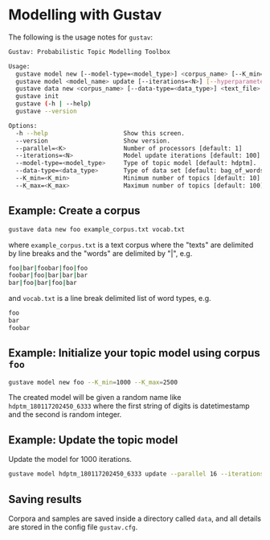 # Modelling with Gustav

The following is the usage notes for `gustav`: 

```bash
Gustav: Probabilistic Topic Modelling Toolbox

Usage:
  gustave model new [--model-type=<model_type>] <corpus_name> [--K_min=<K_min>] [--K_max=<K_max>]
  gustave model <model_name> update [--iterations=<N>] [--hyperparameters] [--parallel=<K>]
  gustave data new <corpus_name> [--data-type=<data_type>] <text_file> <vocab_file>
  gustave init 
  gustave (-h | --help)
  gustave --version

Options:
  -h --help                     Show this screen.
  --version                     Show version.
  --parallel=<K>                Number of processors [default: 1]
  --iterations=<N>              Model update iterations [default: 100]
  --model-type=<model_type>     Type of topic model [default: hdptm].
  --data-type=<data_type>       Type of data set [default: bag_of_words].
  --K_min=<K_min>               Minimum number of topics [default: 10]
  --K_max=<K_max>               Maximum number of topics [default: 100]
```
## Example: Create a corpus

```bash
gustave data new foo example_corpus.txt vocab.txt
```
where `example_corpus.txt` is a text corpus where the "texts" are delimited by
line breaks and the "words" are delimited by "|", e.g. 
```bash
foo|bar|foobar|foo|foo
foobar|foo|bar|bar|bar
bar|foo|bar|foo|bar
```
and `vocab.txt` is a line break delimited list of word types, e.g. 
```bash
foo
bar
foobar
```

## Example: Initialize your topic model using corpus `foo`

```bash
gustave model new foo --K_min=1000 --K_max=2500
```

The created model will be given a random name like `hdptm_180117202450_6333` where the first string of digits is datetimestamp and the second is random integer.

## Example: Update the topic model

Update the model for 1000 iterations.
```bash
gustave model hdptm_180117202450_6333 update --parallel 16 --iterations=1000 --hyperparameters
```

## Saving results

Corpora and samples are saved inside a directory called `data`, and all details are stored in the config file `gustav.cfg`.
